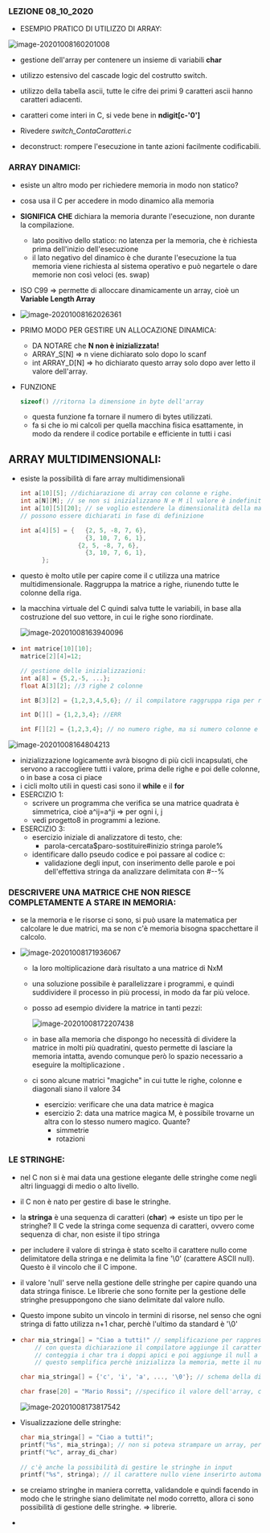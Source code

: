 ### LEZIONE 08_10_2020



- ESEMPIO PRATICO DI UTILIZZO DI ARRAY:

![image-20201008160201008](C:\Users\giova\AppData\Roaming\Typora\typora-user-images\image-20201008160201008.png)

- gestione dell'array per contenere un insieme di variabili **char**
- utilizzo estensivo del cascade logic del costrutto switch.

- utilizzo della tabella ascii, tutte le cifre dei primi 9 caratteri ascii hanno caratteri adiacenti.
- caratteri come interi in C, si vede bene in **ndigit[c-'0']**
- Rivedere *switch_ContaCaratteri.c*

- deconstruct: rompere l'esecuzione in tante azioni facilmente codificabili.



### ARRAY DINAMICI:

- esiste un altro modo per richiedere memoria in modo non statico?

- cosa usa il C per accedere in modo dinamico alla memoria

- **SIGNIFICA CHE** dichiara la memoria durante l'esecuzione, non durante la compilazione.

  - lato positivo dello statico: no latenza per la memoria, che è richiesta prima dell'inizio dell'esecuzione
  - il lato negativo del dinamico è che durante l'esecuzione la tua memoria viene richiesta al sistema operativo e può negartele o dare memorie non così veloci (es. swap)

- ISO C99 => permette di alloccare dinamicamente un array, cioè un **Variable Length Array**

- ![image-20201008162026361](C:\Users\giova\AppData\Roaming\Typora\typora-user-images\image-20201008162026361.png)

- PRIMO MODO PER GESTIRE UN ALLOCAZIONE DINAMICA:

  - DA NOTARE che **N non è inizializzata!**
  - ARRAY_S[N] => n viene dichiarato solo dopo lo scanf
  - int ARRAY_D[N] => ho dichiarato questo array solo dopo aver letto il valore dell'array.

- FUNZIONE 

  ```c
  sizeof() //ritorna la dimensione in byte dell'array
  ```

  - questa funzione fa tornare il numero di bytes utilizzati.
  - fa si che io mi calcoli per quella macchina fisica esattamente, in modo da rendere il codice portabile e efficiente in tutti i casi



## ARRAY MULTIDIMENSIONALI:

- esiste la possibilità di fare array multidimensionali

  ```c
  int a[10][5]; //dichiarazione di array con colonne e righe.
  int a[N][M]; // se non si inizializzano N e M il valore è indefinito.
  int a[10][5][20]; // se voglio estendere la dimensionalità della matrice e unisco la sua 3za colonna, che indica la sua 3za dimensione.
  // possono essere dichiarati in fase di definizione
  
  int a[4][5] = {	{2, 5, -8, 7, 6},
                 	{3, 10, 7, 6, 1},
                  {2, 5, -8, 7, 6},
                 	{3, 10, 7, 6, 1},
  		};
  
  ```

- questo è molto utile per capire come il c utilizza una matrice multidimensionale. Raggruppa la matrice a righe, riunendo tutte le colonne della riga. 

- la macchina virtuale del C quindi salva tutte le variabili, in base alla costruzione del suo vettore, in cui le righe sono riordinate.

  ![image-20201008163940096](C:\Users\giova\AppData\Roaming\Typora\typora-user-images\image-20201008163940096.png)

- ```c
  int matrice[10][10];
  matrice[2][4]=12;
  
  // gestione delle inizializzazioni:
  int a[8] = {5,2,-5, ...};
  float A[3][2]; //3 righe 2 colonne
  
  int B[3][2] = {1,2,3,4,5,6}; // il compilatore raggruppa riga per riga. Lui sa che le colonne sono 2 e ci sono 3 righe. Il compilatore quindi sa come riunire cose e quindi fa 2 gruppi da 3 in automatico.
  
  int D[][] = {1,2,3,4}; //ERR
  
  int F[][2] = {1,2,3,4}; // no numero righe, ma si numero colonne e questa è la cosa necessaria per capire il riempimento dell'array.
  ```

![image-20201008164804213](C:\Users\giova\AppData\Roaming\Typora\typora-user-images\image-20201008164804213.png)

- inizializzazione logicamente avrà bisogno di più cicli incapsulati, che servono a raccogliere tutti i valore, prima delle righe e poi delle colonne, o in base a cosa ci piace
- i cicli molto utili in questi casi sono il **while** e il **for**
- ESERCIZIO 1:
  - scrivere un programma che verifica se una matrice quadrata è simmetrica, cioè a^ij=a^ji => per ogni i, j
  - vedi progetto8 in programmi a lezione.
- ESERCIZIO 3:
  - esercizio iniziale di analizzatore di testo, che: 
    - parola-cercata$paro-sostituire#inizio stringa parole%
  - identificare dallo pseudo codice e poi passare al codice c:
    - validazione degli input, con inserimento delle parole e poi dell'effettiva stringa da analizzare delimitata con #--%



### DESCRIVERE UNA MATRICE CHE NON RIESCE COMPLETAMENTE A STARE IN MEMORIA:

- se la memoria e le risorse ci sono, si può usare la matematica per calcolare le due matrici, ma se non c'è memoria bisogna spacchettare il calcolo.

- ![image-20201008171936067](C:\Users\giova\AppData\Roaming\Typora\typora-user-images\image-20201008171936067.png)

  - la loro moltiplicazione darà risultato a una matrice di NxM

  - una soluzione possibile è parallelizzare i programmi, e quindi suddividere il processo in più processi, in modo da far più veloce.

  - posso ad esempio dividere la matrice in tanti pezzi:

    ![image-20201008172207438](C:\Users\giova\AppData\Roaming\Typora\typora-user-images\image-20201008172207438.png)

  - in base alla memoria che dispongo ho necessità di dividere la matrice in molti più quadratini, questo permette di lasciare la memoria intatta, avendo comunque però lo spazio necessario a eseguire la moltiplicazione .

  - ci sono alcune matrici "magiche" in cui tutte le righe, colonne e diagonali siano il valore 34

    - esercizio: verificare che una data matrice è magica
    - esercizio 2: data una matrice magica M, è possibile trovarne un altra con lo stesso numero magico. Quante?
      - simmetrie
      - rotazioni



### 	LE STRINGHE:

- nel C non si è mai data una gestione elegante delle stringhe come negli altri linguaggi di medio o alto livello.

- il C non è nato per gestire di base le stringhe.

- la **stringa** è una sequenza di caratteri (**char**) => esiste un tipo per le stringhe? Il C vede la stringa come sequenza di caratteri, ovvero come sequenza di char, non esiste il tipo stringa

- per includere il valore di stringa è stato scelto il carattere nullo come delimitatore della stringa e ne delimita la fine  '\0' (carattere ASCII null). Questo è il vincolo che il C impone.

- il valore 'null' serve nella gestione delle stringhe per capire quando una data stringa finisce. Le librerie che sono fornite per la gestione delle stringhe presuppongono che siano delimitate dal valore nullo.

- Questo impone subito un vincolo in termini di risorse, nel senso che ogni stringa di fatto utilizza n+1 char, perchè l'ultimo da standard è '\0'

- ```c
  char mia_stringa[] = "Ciao a tutti!" // semplificazione per rappresentare una stringa, che principalmente inserisce i singoli caratteri all'interno dell'array.
      // con questa dichiarazione il compilatore aggiunge il carattere \0 in fondo alla stinga automaticamente.
      // conteggia i char tra i doppi apici e poi aggiunge il null a destra.
      // questo semplifica perchè inizializza la memoria, mette il null e pure inserisce i caratteri.
  
  char mia_stringa[] = {'c', 'i', 'a', ..., '\0'}; // schema della dichiarazione statica dell'array. Molto più pesante perchè servono tutti gli apici e poi devo ricordarmi il carattere nullo alla fine
  
  char frase[20] = "Mario Rossi"; //specifico il valore dell'array, con indice 20. Noi dobbiamo tener conto che in questa sequenza bisogna calcolare n+1 elementi, perchè l'ultimo è \0. Se chiedi 20 caratteri di una stringa i caratteri utilizzabili sono 19. Se riempi tutti i 20 spazi, allora diventa un array di char, non è più una stringa.
  ```

  ![image-20201008173817542](C:\Users\giova\AppData\Roaming\Typora\typora-user-images\image-20201008173817542.png)

- Visualizzazione delle stringhe:

  ```c
  char mia_stringa[] = "Ciao a tutti!";
  printf("%s", mia_stringa); // non si poteva strampare un array, perchè non si conoscevano i limiti, mentre invece in questo momento si possono stampare tutti i caratteri senza possibilità di doppi sensi, infatti c'è il carattere nullo. Se non c'è torna ad essere un array di caratteri e quindi non posso di nuovo più stampare un array con 
  printf("%c", array_di_char)
      
  // c'è anche la possibilità di gestire le stringhe in input
  printf("%s", stringa); // il carattere nullo viene inserirto automaticamente.
  ```

- se creiamo stringhe in maniera corretta, validandole e quindi facendo in modo che le stringhe siano delimitate nel modo corretto, allora ci sono possibilità di gestione delle stringhe. => librerie.

- 

